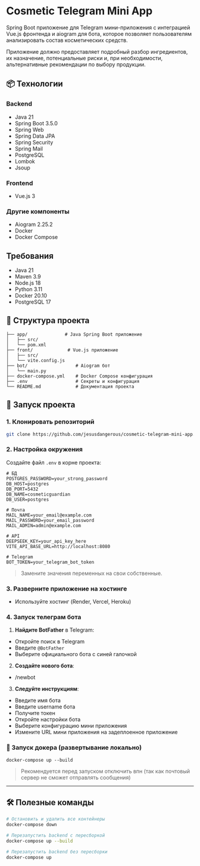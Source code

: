 # Cosmetic Telegram Mini App

Spring Boot приложение для Telegram мини-приложения с интеграцией Vue.js фронтенда и aiogram для бота, которое позволяет пользователям анализировать состав косметических средств.

Приложение должно предоставляет подробный разбор ингредиентов, их назначение, потенциальные риски и, при необходимости, альтернативные рекомендации по выбору продукции.

## 📦 Технологии

### Backend
- Java 21
- Spring Boot 3.5.0
- Spring Web
- Spring Data JPA
- Spring Security
- Spring Mail
- PostgreSQL
- Lombok
- Jsoup

### Frontend
- Vue.js 3

### Другие компоненты
- Aiogram 2.25.2
- Docker
- Docker Compose

## Требования
- Java 21
- Maven 3.9
- Node.js 18
- Python 3.11
- Docker 20.10
- PostgreSQL 17

## 📂 Структура проекта

```
├── app/              # Java Spring Boot приложение
│   ├── src/
│   └── pom.xml
├── front/             # Vue.js приложение
│   ├── src/
│   └── vite.config.js
├── bot/                  # Aiogram бот
│   └── main.py
├── docker-compose.yml    # Docker Compose конфигурация
├── .env                  # Секреты и конфигурация
└── README.md             # Документация проекта
```
## 🚀 Запуск проекта

### 1. Клонировать репозиторий

```bash
git clone https://github.com/jesusdangerous/cosmetic-telegram-mini-app.git
```

### 2. Настройка окружения

Создайте файл `.env` в корне проекта:

```env
# БД
POSTGRES_PASSWORD=your_strong_password
DB_HOST=postgres
DB_PORT=5432
DB_NAME=cosmeticguardian
DB_USER=postgres

# Почта
MAIL_NAME=your_email@example.com
MAIL_PASSWORD=your_email_password
MAIL_ADMIN=admin@example.com

# API
DEEPSEEK_KEY=your_api_key_here
VITE_API_BASE_URL=http://localhost:8080

# Telegram
BOT_TOKEN=your_telegram_bot_token
```
> Замените значения переменных на свои собственные.

### 3. Разверните приложение на хостинге
- Используйте хостинг (Render, Vercel, Heroku)

### 4. Запуск телеграм бота

1. **Найдите BotFather** в Telegram:
- Откройте поиск в Telegram
- Введите `@BotFather`
- Выберите официального бота с синей галочкой

2. **Создайте нового бота**:
- /newbot

3. **Следуйте инструкциям**:
- Введите имя бота
- Введите username бота
- Получите токен
- Откройте настройки бота
- Выберите конфигурацию мини приложения
- Измените URL мини приложения на задеплоенное приложение

### 🐳 Запуск докера (развертывание локально)

```
docker-compose up --build
```

> Рекомендуется перед запуском отключить впн (так как почтовый сервер не сможет отправлять сообщения)

---

## 🛠 Полезные команды

```bash
# Остановить и удалить все контейнеры
docker-compose down

# Перезапустить backend с пересборкой
docker-compose up --build

# Перезапустить backend без пересборки
docker-compose up 
```
